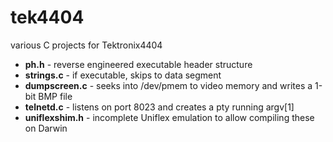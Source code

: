 # tek4404
various C projects for Tektronix4404

- **ph.h**          - reverse engineered executable header structure<br>
- **strings.c**     - if executable, skips to data segment<br>
- **dumpscreen.c**  - seeks into /dev/pmem to video memory and writes a 1-bit BMP file<br>
- **telnetd.c**  - listens on port 8023 and creates a pty running argv[1]<br>
- **uniflexshim.h**  - incomplete Uniflex emulation to allow compiling these on Darwin<br>

